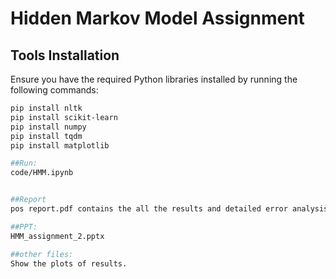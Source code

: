 # Hidden Markov Model Assignment

## Tools Installation
Ensure you have the required Python libraries installed by running the following commands:

```bash
pip install nltk
pip install scikit-learn
pip install numpy
pip install tqdm
pip install matplotlib

##Run:
code/HMM.ipynb


##Report
pos report.pdf contains the all the results and detailed error analysis.

##PPT:
HMM_assignment_2.pptx

##other files:
Show the plots of results.

